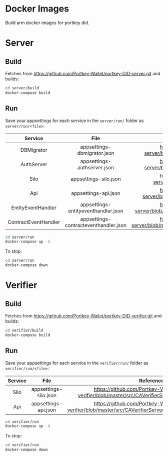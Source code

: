 # Docker Images

Build arm docker images for portkey did.

# Server

## Build

Fetches from https://github.com/Portkey-Wallet/portkey-DID-server.git and builds:

```bash
cd server/build
docker-compose build
```

## Run

Save your appsettings for each service in the `server/run/` folder as `server/run/<file>`:

|       Service        |                 File                  |                                                      Reference                                                      |
| :------------------: | :-----------------------------------: | :-----------------------------------------------------------------------------------------------------------------: |
|      DBMigrator      |      appsettings-dbmigrator.json      |      https://github.com/Portkey-Wallet/portkey-DID-server/blob/master/src/CAServer.DbMigrator/appsettings.json      |
|      AuthServer      |      appsettings-authserver.json      |      https://github.com/Portkey-Wallet/portkey-DID-server/blob/master/src/CAServer.AuthServer/appsettings.json      |
|         Silo         |         appsettings-silo.json         |         https://github.com/Portkey-Wallet/portkey-DID-server/blob/master/src/CAServer.Silo/appsettings.json         |
|         Api          |         appsettings-api.json          |     https://github.com/Portkey-Wallet/portkey-DID-server/blob/master/src/CAServer.HttpApi.Host/appsettings.json     |
|  EntityEventHandler  |  appsettings-entityeventhandler.json  |  https://github.com/Portkey-Wallet/portkey-DID-server/blob/master/src/CAServer.EntityEventHandler/appsettings.json  |
| ContractEventHandler | appsettings-contracteventhandler.json | https://github.com/Portkey-Wallet/portkey-DID-server/blob/master/src/CAServer.ContractEventHandler/appsettings.json |

```bash
cd server/run
docker-compose up -d
```

To stop:

```bash
cd server/run
docker-compose down
```

# Verifier

## Build

Fetches from https://github.com/Portkey-Wallet/portkey-DID-verifier.git and builds:

```bash
cd verifier/build
docker-compose build
```

## Run

Save your appsettings for each service in the `verifier/run/` folder as `verifier/run/<file>`:

| Service |         File          |                                                       Reference                                                       |
| :-----: | :-------------------: | :-------------------------------------------------------------------------------------------------------------------: |
|  Silo   | appsettings-silo.json |     https://github.com/Portkey-Wallet/portkey-DID-verifier/blob/master/src/CAVerifierServer.Silo/appsettings.json     |
|   Api   | appsettings-api.json  | https://github.com/Portkey-Wallet/portkey-DID-verifier/blob/master/src/CAVerifierServer.HttpApi.Host/appsettings.json |

```bash
cd verifier/run
docker-compose up -d
```

To stop:

```bash
cd verifier/run
docker-compose down
```
